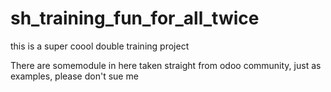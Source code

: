 # sh_training_fun_for_all_twice
this is a super coool double training project 

There are somemodule in here taken straight from odoo community, just as examples, please don't sue me

